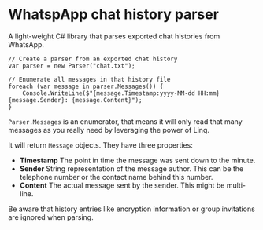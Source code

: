 ﻿# WhatspApp chat history parser
A light-weight C# library that parses exported chat histories from WhatsApp.

``` cshrp
// Create a parser from an exported chat history
var parser = new Parser("chat.txt");

// Enumerate all messages in that history file
foreach (var message in parser.Messages()) {
    Console.WriteLine($"{message.Timestamp:yyyy-MM-dd HH:mm} {message.Sender}: {message.Content}");
}
```

`Parser.Messages` is an enumerator, that means it will only read that many messages as you really need by leveraging the power of Linq.

It will return `Message` objects. They have three properties:

- **Timestamp** The point in time the message was sent down to the minute.
- **Sender** String representation of the message author. This can be the telephone number or the contact name behind this number.
- **Content** The actual message sent by the sender. This might be multi-line.

Be aware that history entries like encryption information or group invitations are ignored when parsing.
